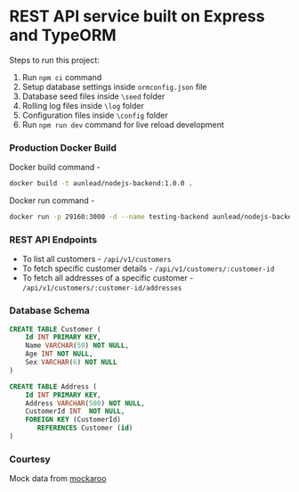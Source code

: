 # REST API service built on Express and TypeORM

Steps to run this project:

1. Run `npm ci` command
2. Setup database settings inside `ormconfig.json` file
3. Database seed files inside `\seed` folder
4. Rolling log files inside `\log` folder
5. Configuration files inside `\config` folder
6. Run `npm run dev` command for live reload development

### Production Docker Build

Docker build command -

```sh
docker build -t aunlead/nodejs-backend:1.0.0 .
```

Docker run command -

```sh
docker run -p 29160:3000 -d --name testing-backend aunlead/nodejs-backend:1.0.0
```

### REST API Endpoints

- To list all customers - `/api/v1/customers`
- To fetch specific customer details - `/api/v1/customers/:customer-id`
- To fetch all addresses of a specific customer - `/api/v1/customers/:customer-id/addresses`

### Database Schema

```sql
CREATE TABLE Customer (
	Id INT PRIMARY KEY,
	Name VARCHAR(50) NOT NULL,
	Age INT NOT NULL,
	Sex VARCHAR(6) NOT NULL
)
```

```sql
CREATE TABLE Address (
	Id INT PRIMARY KEY,
	Address VARCHAR(500) NOT NULL,
	CustomerId INT  NOT NULL,
	FOREIGN KEY (CustomerId)
       REFERENCES Customer (id)
)
```

### Courtesy

Mock data from [mockaroo](https://www.mockaroo.com)
